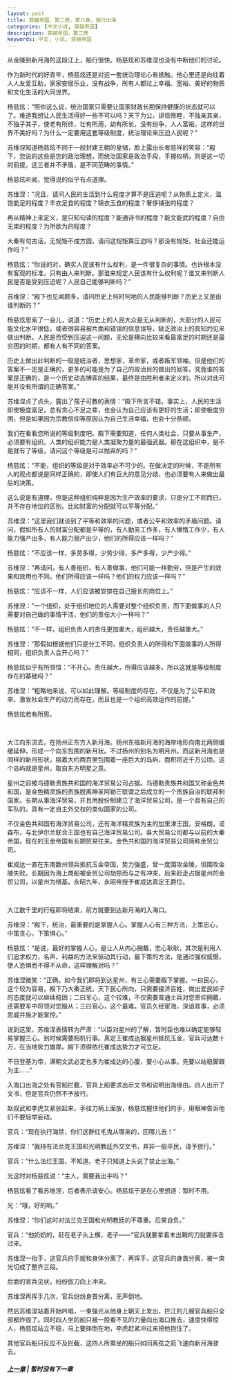 ```yaml
---
layout: post
title: 穿越帝国，第二卷，第六章，强行出海
categories: [中文小说, 穿越帝国]
description: 穿越帝国，第二卷
keywords: 中文, 小说, 穿越帝国
---
```


从金陵到新月海的这段江上，船行很快。杨慈炫和苏维涅也没有中断他们的讨论。

作为新时代的好青年，杨慈炫还是对这一套统治理论心有抵触。他心里还是向往着人人友爱互助，家家安居乐业，没有战争，所有人都过上幸福、宽裕、美好的物质和文化生活的大同世界。

杨慈炫：“照你这么说，统治国家只需要让国家财政长期保持健康的状态就可以了。难道我想让人民生活得好一些不可以吗？天下为公，讲信修睦，不独亲其亲，不独子其子，使老有所终，壮有所用，幼有所长，没有纷争，人人富裕，这样的世界不美好吗？为什么一定要用这套等级制度，统治理论来压迫人民呢？”

苏维涅知道杨慈炫不同于一般封建王朝的皇储，脸上露出长者慈祥的笑容：“殿下，您说的这些是您的政治理想，而统治国家是政治手段，手握权柄，则是这一切的前提。这三者并不矛盾，是不同范畴的事情。”

杨慈炫听闻，觉得说的似乎有点道理。

苏维涅：“况且，请问人民的生活到什么程度才算不是压迫呢？从物质上定义，温饱能足的程度？丰衣足食的程度？锦衣玉食的程度？奢侈铺张的程度？

再从精神上来定义，是只知句读的程度？能通诗书的程度？能文能武的程度？自由无束的程度？为所欲为的程度？

大秦有句古话，无规矩不成方圆，请问这规矩算压迫吗？那没有规矩，社会还能运作吗？”

杨慈炫：“你说的对，确实人民该有什么权利，是一件很复杂的事情。也许根本没有客观的标准，只有由人来判断。那谁来规定人民该有什么权利呢？谁又来判断人民是否是受到压迫呢？人民自己能够判断吗？”

苏维涅：“殿下也见闻颇多，请问历史上何时何地的人民能够判断？历史上又是由谁判断的？”

杨慈炫思索了一会儿，说道：“历史上的人民大众是无从判断的，大部分的人民可能文化水平很低，或者很容易被片面和错误的信息误导，缺乏政治上的真知灼见来做出判断。人民是否受到压迫这一问题，无论是横向比较来看最富足的时期还是最穷困的时期，都有人有不同的答案。

历史上做出此判断的一般是统治者，思想家，革命家，或者叛军领袖，但是他们的答案不一定是正确的，更多的可能是为了自己的政治目的做出的回答。究竟谁的答案是正确的，是一个历史动态博弈的结果，最终是由胜利者来定义的。所以对此可能并没有所谓的正确答案。”

苏维涅点了点头，露出了孺子可教的表情：“殿下所言不错。事实上，人民的生活即使极度富足，总有贪心不足之辈，也会认为自己应该有更好的生活；即使极度穷困，但是如果因为宗教信仰等原因认为自己生活幸福，也会十分恭顺。

我们在看看您所说的等级制度吧。殿下需要知道，任何人类社会，只要从事生产，必须要有组织。人类的组织能力是人类凝聚力量的最强武器。那在这组织中，是不是就有了等级，请问这个等级是可以抛弃的吗？”

杨慈炫：“不能，组织的等级是对于效率必不可少的。在做决定的时候，不是所有人的观点都说是同样正确的，即使人们有巨大的意见分歧，也必须要有人来做出最后的决策。

这么说是有道理，但是这种组织纯粹是因为生产效率的要求，只是分工不同而已，并不存在地位的区别。比如财富的分配就可以平等分配。”

苏维涅：“这里我们就谈到了平等和效率的问题，或者公平和效率的矛盾问题。请问，假如所有人的财富分配都是平等的，有人勤劳工作多，有人懒惰工作少，有人能力强产出多，有人能力弱产出少，他们的所得应该一样吗？”

杨慈炫：“不应该一样，多劳多得，少劳少得，多产多得，少产少得。”

苏维涅：“再请问，有人善组织，有人善做事，他们可能一样勤劳，但是产生的效果和效用也不同。他们所得应该一样吗？他们的权力应该一样吗？”

杨慈炫：“应该不一样，人们应该被安排在自己擅长的岗位上。”

苏维涅：“一个组织，处于组织地位的人需要对整个组织负责，而下面做事的人只需要对自己做的事情干活，他们的责任大小一样吗？”

杨慈炫：“不一样，组织负责人的责任更加重大，组织越大，责任越重大。”

苏维涅：“那假如根据他们只是分工不同，组织负责人的所得和下面做事的人所得相同，组织负责人会开心吗？”

杨慈炫似乎有所领悟：“不开心。责任越大，所得应该越多。所以这就是等级制度存在的基础吗？”

苏维涅：“粗略地来说，可以如此理解。等级制度的存在，不仅是为了公平和效率，激发社会生产的动力而存在，而且也是一个组织高效运作的前提。”

杨慈炫若有所思。

<br>

大江向东流去，在扬州正东方入新月海。扬州东临新月海的海岸地形向南北两侧缓缓延伸，形成一个向东包围的新月状。不过扬州的别名为明月州。而这新月海也是同样的新月形状，隔着大约两百里包围着一座巨大的岛屿，面积将近千万公顷。这个岛屿就是星州，取自东方明星之意。

星州之前被乌德勒贵族共和国的海洋贸易公司占据。乌德勒贵族共和国又称金色共和国，是金色精灵族的贵族脱离神圣阿勒芒联盟之后成立的一个贵族自治的联邦制国家。长期从事海洋贸易，并且用股份制建立了海洋贸易公司，是一个具有自己的军队的，具有一定自主外交权的类似国家的公司。

不仅金色共和国有海洋贸易公司，还有海洋精灵族为主的加里津王国，安格朗，诺森布，与北伊尔兰联合王国也有自己海洋贸易公司。各大贸易公司都与以前的大秦帝国，现在的玉金帝国有长期贸易往来。金色共和国的海洋贸易公司简称金贸公司。

崔成达一直在东南数州领兵抵抗玉金帝国，势力强盛，曾一度围攻金陵，但围攻金陵失败。长期因为海上商船被金贸公司劫掠而与之有冲突，后来赶走占据星州的金贸公司，以星州为根基。永昭九年，永昭帝授予崔成达真定王爵位。

<br>

大江数千里的行程即将结束，前方就要到达新月海的入海口。

苏维涅：“殿下，统治，最重要的是掌握人心。掌握人心有三种方法，上策忠心，中策贪心，下策惧心。”

杨慈炫：“是说，最好的掌握人心，是让人从内心拥戴，忠心耿耿，其次是利用人们追求权力，名声，利益的方法来驱动其行动，最下策的方法，是通过强权威慑，使人恐惧而不得不从命，这样理解对吗？”

苏维涅微笑：“正确。如今我们即将到达星州，有三心需要殿下掌握。一曰民心，这个较为容易，殿下乃大秦正统，天下民心所向，只需要接济百姓，做出爱民如子的态度就可以继续稳固；二曰军心，这个较难，不仅需要普通士兵对您景仰拥戴，还需要军中将领对您服从；三曰官心，这个最难。官员久经宦海，深谙政事，必须恩威并施才能掌控。”

说到这里，苏维涅表情转为严肃：“以臣对星州的了解，暂时臣也难以确定能够轻易掌握三心。到时候需要相机行事。真定王崔成达据星州抵抗玉金，官兵可达数十万，在当地势力雄厚。殿下须得依托崔成达势力才可立足。

不日登基为帝，满朝文武必定也多为崔成达的心腹，要小心从事。先要以站稳脚跟为主……”

入海口出海之处有官船拦截，官兵上船要求出示文书和说明出海缘由。四人出示了文书，但是官兵仍然不予放行。

赵叔武和李虎又紧张起来，手往刀柄上面放，杨慈炫握住他们的手，用眼神告诉他们不要轻举妄动。

官兵：“现在执行海禁，你们这群红毛鬼从哪来的，回哪儿去！”

苏维涅：“我持有法兰克王国和光明教廷外交文书，并非一般平民，请予放行。”

官兵：“什么法烂王国，不知道。老子只知道上头说了禁止出海。”

光这时对杨慈炫说：“主人，需要我出手吗？”

杨慈炫看了看苏维涅，后者表示请安心。杨慈炫于是在心里想道：暂时不用。

光：“哦，好的哟。”

苏维涅：“你们这时对法兰克王国和光明教廷的不尊重。后果自负。”

官兵：“他奶奶的，赶在老子头上横，老子——”官兵就要拿着未出鞘的刀就要挥击过来。

苏维涅一抬手，这官兵的手就和身体分离了，再挥手，这官兵的身首分离，被一束光切成了整齐三段。

后面的官兵见状，纷纷拔刀向上冲来。

苏维涅再挥手几次，官兵纷纷身首分离，无声倒地。

然后苏维涅站着开始吟唱，一束强光从他身上朝天上发出，拦江的几艘官兵船只全部都炸毁了。同时四人坐的船只被一股看不见的力量向出海口推去，速度快得惊人，杨慈炫站立不稳，马上要摔倒在地，李虎赶紧冲过来把他抱住了。

其他官兵船只反应不及拦截，这四人所乘坐的船只如同离弦之箭飞速向新月海驶去。

##### [上一章](/2020/03/28/TimeTravellerEmpire-2-5/) | 暂时没有下一章